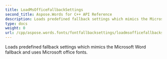 ```yaml
---
title: LoadMsOfficeFallbackSettings
second_title: Aspose.Words for C++ API Reference
description: Loads predefined fallback settings which mimics the Microsoft Word fallback and uses Microsoft office fonts. 
type: docs
weight: 0
url: /cpp/aspose.words.fonts/fontfallbacksettings/loadmsofficefallbacksettings/
---
```


Loads predefined fallback settings which mimics the Microsoft Word fallback and uses Microsoft office fonts. 

